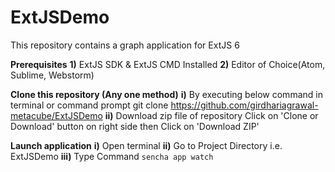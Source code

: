 # ExtJSDemo
This repository contains a graph application for ExtJS 6

**Prerequisites**
**1)** ExtJS SDK & ExtJS CMD Installed
**2)** Editor of Choice(Atom, Sublime, Webstorm)

**Clone this repository (Any one method)**
  **i)** By executing below command in terminal or command prompt
    git clone https://github.com/girdhariagrawal-metacube/ExtJSDemo
  **ii)** Download zip file of repository
     Click on 'Clone or Download' button on right side then Click on 'Download ZIP'

 **Launch application**
  **i)** Open terminal
  **ii)** Go to Project Directory i.e. ExtJSDemo
  **iii)** Type Command `sencha app watch`
